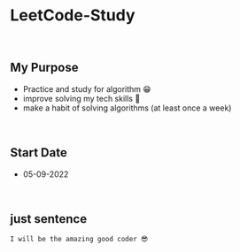 # LeetCode-Study

</br>

## My Purpose
- Practice and study for algorithm 😁
- improve solving my tech skills 🤗
- make a habit of solving algorithms (at least once a week)

</br>

## Start Date
- 05-09-2022

</br>

## just sentence
`I will be the amazing good coder 😎`
